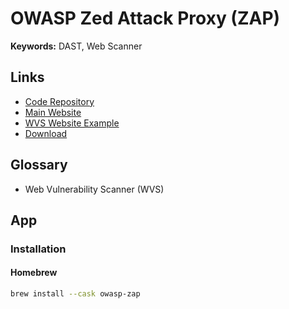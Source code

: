 # OWASP Zed Attack Proxy (ZAP)

<!--
https://app.pluralsight.com/paths/skill/web-application-scanning-with-owasp-zap
https://app.pluralsight.com/library/courses/owasp-zap-web-app-pentesting/table-of-contents
-->

**Keywords:** DAST, Web Scanner

## Links

- [Code Repository](https://github.com/zaproxy/zaproxy)
- [Main Website](https://zaproxy.org/)
- [WVS Website Example](http://testphp.vulnweb.com/)
- [Download](https://zaproxy.org/download/)

## Glossary

- Web Vulnerability Scanner (WVS)

## App

### Installation

#### Homebrew

```sh
brew install --cask owasp-zap
```

<!--
pip install --upgrade zapcli

https://mydeveloperplanet.com/2021/04/28/automated-pen-testing-with-zap-cli/
-->

